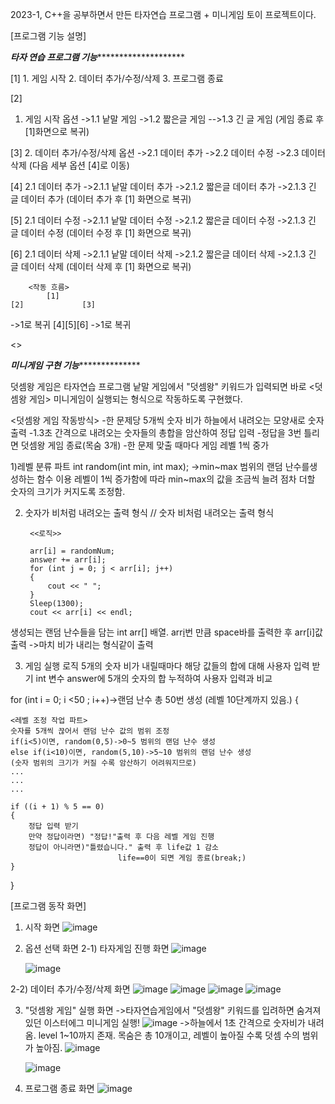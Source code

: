 2023-1, C++을 공부하면서 만든 타자연습 프로그램 + 미니게임 토이 프로젝트이다.

[프로그램 기능 설명]

*************************************타자 연습 프로그램 기능*********************************************************

<main 함수>
[1]
1. 게임 시작
2. 데이터 추가/수정/삭제
3. 프로그램 종료

[2]
1. 게임 시작 옵션
->1.1 낱말 게임
->1.2 짧은글 게임
-->1.3 긴 글 게임
(게임 종료 후 [1]화면으로 복귀)

[3]
2. 데이터 추가/수정/삭제 옵션
->2.1 데이터 추가
->2.2 데이터 수정
->2.3 데이터 삭제
(다음 세부 옵션 [4]로 이동)

[4]
2.1 데이터 추가
->2.1.1 낱말 데이터 추가
->2.1.2 짧은글 데이터 추가
->2.1.3 긴 글 데이터 추가
(데이터 추가 후 [1] 화면으로 복귀)

[5]
2.1 데이터 수정
->2.1.1 낱말 데이터 수정
->2.1.2 짧은글 데이터 수정
->2.1.3 긴 글 데이터 수정
(데이터 수정 후 [1] 화면으로 복귀)

[6]
2.1 데이터 삭제
->2.1.1 낱말 데이터 삭제
->2.1.2 짧은글 데이터 삭제
->2.1.3 긴 글 데이터 삭제
(데이터 삭제 후 [1] 화면으로 복귀)


		<작동 흐름>
			[1]
	[2]				[3]
->1로 복귀	     [4][5][6]
				->1로 복귀
		
	


<>



*******************************미니게임 구현 기능*********************************************

덧셈왕 게임은 타자연습 프로그램 낱말 게임에서 "덧셈왕" 키워드가 입력되면 
바로 <덧셈왕 게임> 미니게임이 실행되는 형식으로 작동하도록 구현했다.


<덧셈왕 게임 작동방식>
-한 문제당 5개씩 숫자 비가 하늘에서 내려오는 모양새로 숫자 출력
-1.3초 간격으로 내려오는 숫자들의 총합을 암산하여 정답 입력
-정답을 3번 틀리면 덧셈왕 게임 종료(목숨 3개)
-한 문제 맞출 때마다 게임 레벨 1씩 중가

1)레벨 분류 파트
int random(int min, int max); ->min~max 범위의 랜덤 난수를생성하는 함수 이용
레벨이 1씩 증가함에 따라 min~max의 값을 조금씩 늘려 점차 더할 숫자의 크기가 커지도록 조정함.

2) 숫자가 비처럼 내려오는 출력 형식
// 숫자 비처럼 내려오는 출력 형식

        <<로직>> 

        arr[i] = randomNum;
        answer += arr[i];
        for (int j = 0; j < arr[i]; j++)
        {
            cout << " ";
        }
        Sleep(1300);
        cout << arr[i] << endl;

생성되는 랜덤 난수들을 담는 int arr[] 배열.
arr[i](=randomNum)번 만큼 space바를 출력한 후 arr[i]값 출력
->마치 비가 내리는 형식같이 출력

3) 게임 실행 로직
5개의 숫자 비가 내릴때마다 해당 값들의 합에 대해 사용자 입력 받기
int 변수 answer에 5개의 숫자의 합 누적하여 사용자 입력과 비교

for (int i = 0; i <50 ; i++)->랜덤 난수 총 50번 생성 (레벨 10단계까지 있음.)
{

    <레벨 조정 작업 파트>
    숫자를 5개씩 끊어서 랜덤 난수 값의 범위 조정
    if(i<5)이면, random(0,5)->0~5 범위의 랜덤 난수 생성
    else if(i<10)이면, random(5,10)->5~10 범위의 랜덤 난수 생성
    (숫자 범위의 크기가 커질 수록 암산하기 어려워지므로)
    ...
    ...
    ...

    if ((i + 1) % 5 == 0)
    {
        정답 입력 받기
        만약 정답이라면) "정답!"출력 후 다음 레벨 게임 진행
        정답이 아니라면)"틀렸습니다." 출력 후 life값 1 감소
                            life==0이 되면 게임 종료(break;)
    }
}


[프로그램 동작 화면]
1. 시작 화면
   ![image](https://github.com/seulgib/TypingGameProgram/assets/126848494/58b87f63-1a96-4345-94bf-070483b1fae8)

2. 옵션 선택 화면
2-1) 타자게임 진행 화면
   ![image](https://github.com/seulgib/TypingGameProgram/assets/126848494/97c69eb7-3007-49ae-9cf2-82a2dc6eff4c)

   ![image](https://github.com/seulgib/TypingGameProgram/assets/126848494/aa65a363-7deb-40c6-999f-c841e01e8799)

2-2) 데이터 추가/수정/삭제 화면
![image](https://github.com/seulgib/TypingGameProgram/assets/126848494/d0f8f84f-587f-45e0-b751-609eac6fe29a)
![image](https://github.com/seulgib/TypingGameProgram/assets/126848494/f5218d91-dc76-4b76-ba44-6fba371a700b)
![image](https://github.com/seulgib/TypingGameProgram/assets/126848494/8846e1e3-a9c1-476b-af96-433c80eda0ed)
![image](https://github.com/seulgib/TypingGameProgram/assets/126848494/82b7221c-72fe-4139-b744-cdc0b55b7ed6)

3. "덧셈왕 게임" 실행 화면
   ->타자연습게임에서 "덧셈왕" 키워드를 입려하면 숨겨져있던 이스터에그 미니게임 실행!
   ![image](https://github.com/seulgib/TypingGameProgram/assets/126848494/2e2046da-cb0f-42cd-934f-96c3a0b426c7)
   ->하늘에서 1초 간격으로 숫자비가 내려옴. level 1~10까지 존재. 목숨은 총 10개이고, 레벨이 높아질 수록 덧셈 수의 범위가 높아짐.
   ![image](https://github.com/seulgib/TypingGameProgram/assets/126848494/25ed7f8f-baf8-4a2d-8145-8f427033bb26)


   ![image](https://github.com/seulgib/TypingGameProgram/assets/126848494/6d064953-afdd-4622-88d9-01c52762f888)

4. 프로그램 종료 화면
   ![image](https://github.com/seulgib/TypingGameProgram/assets/126848494/faa4b2e9-1d7c-4bb2-b12d-e83ea5d0842d)

